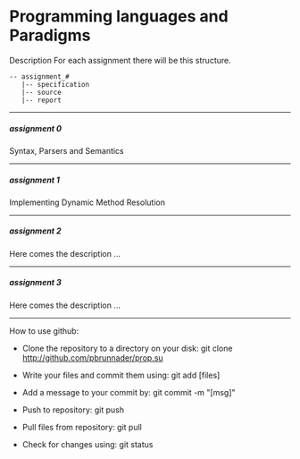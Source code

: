 Programming languages and Paradigms
=======
Description
For each assignment there will be this structure.

    -- assignment_#
       |-- specification
       |-- source
       |-- report

------

<h5>assignment 0</h5> Syntax, Parsers and Semantics

------

<h5>assignment 1 </h5> Implementing Dynamic Method Resolution

------

<h5>assignment 2 </h5> Here comes the description ...

------

<h5>assignment 3 </h5> Here comes the description ...

------

How to use github:
 - Clone the repository to a directory on your disk: git clone http://github.com/pbrunnader/prop.su
 - Write your files and commit them using: git add [files]
 - Add a message to your commit by: git commit -m "[msg]"
 - Push to repository: git push
 - Pull files from repository: git pull

 - Check for changes using: git status
